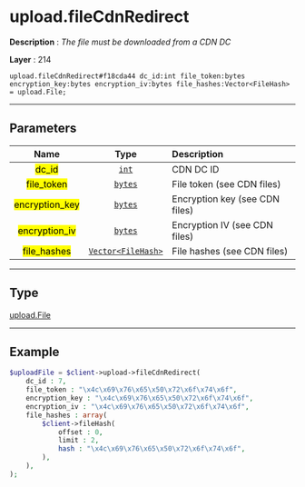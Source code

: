 # upload.fileCdnRedirect

**Description** : *The file must be downloaded from a CDN DC*

**Layer** : 214

```tl
upload.fileCdnRedirect#f18cda44 dc_id:int file_token:bytes encryption_key:bytes encryption_iv:bytes file_hashes:Vector<FileHash> = upload.File;
```

---

## Parameters

| Name | Type | Description |
| :---: | :---: | :--- |
| <mark>dc_id</mark> | [`int`](type/int) | CDN DC ID |
| <mark>file_token</mark> | [`bytes`](type/bytes) | File token (see CDN files) |
| <mark>encryption_key</mark> | [`bytes`](type/bytes) | Encryption key (see CDN files) |
| <mark>encryption_iv</mark> | [`bytes`](type/bytes) | Encryption IV (see CDN files) |
| <mark>file_hashes</mark> | [`Vector<FileHash>`](type/FileHash) | File hashes (see CDN files) |

---

## Type

[upload.File](type/upload.File)

---

## Example

```php
$uploadFile = $client->upload->fileCdnRedirect(
	dc_id : 7,
	file_token : "\x4c\x69\x76\x65\x50\x72\x6f\x74\x6f",
	encryption_key : "\x4c\x69\x76\x65\x50\x72\x6f\x74\x6f",
	encryption_iv : "\x4c\x69\x76\x65\x50\x72\x6f\x74\x6f",
	file_hashes : array(
		$client->fileHash(
			offset : 0,
			limit : 2,
			hash : "\x4c\x69\x76\x65\x50\x72\x6f\x74\x6f",
		),
	),
);
```